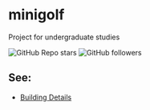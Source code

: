 # minigolf

Project for undergraduate studies

![GitHub Repo stars](https://img.shields.io/github/stars/igorjakus/minigolf?style=social)
![GitHub followers](https://img.shields.io/github/followers/minigolf?style=social)

## See:

 * [Building Details](README_building.md)
